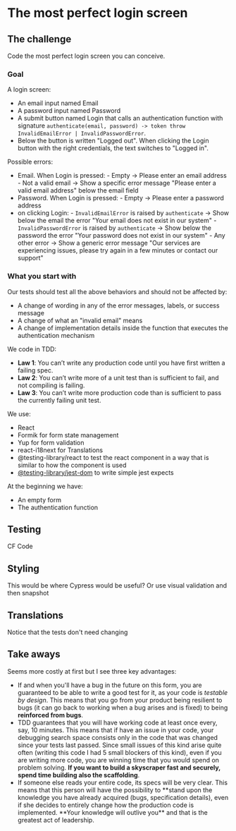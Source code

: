 # The most perfect login screen

## The challenge

Code the most perfect login screen you can conceive.

### Goal

A login screen:

- An email input named Email
- A password input named Password
- A submit button named Login that calls an authentication function with signature `authenticate(email, password) -> token throw InvalidEmailError | InvalidPasswordError`.
- Below the button is written "Logged out". When clicking the Login button with the right credentials, the text switches to "Logged in".

Possible errors:

- Email. When Login is pressed: - Empty -> Please enter an email address - Not a valid email -> Show a specific error message "Please enter a valid email address" below the email field
- Password. When Login is pressed: - Empty -> Please enter a password address
- on clicking Login: - `InvalidEmailError` is raised by `authenticate` -> Show below the email the error "Your email does not exist in our system" - `InvalidPasswordError` is raised by `authenticate` -> Show below the password the error "Your password does not exist in our system" - Any other error -> Show a generic error message "Our services are experiencing issues, please try again in a few minutes or contact our support"

### What you start with

Our tests should test all the above behaviors and should not be affected by:

- A change of wording in any of the error messages, labels, or success message
- A change of what an "invalid email" means
- A change of implementation details inside the function that executes the authentication mechanism

We code in TDD:

- **Law 1**: You can’t write any production code until you have first written a failing spec.
- **Law 2**: You can’t write more of a unit test than is sufficient to fail, and not compiling is failing.
- **Law 3**: You can’t write more production code than is sufficient to pass the currently failing unit test.

We use:

- React
- Formik for form state management
- Yup for form validation
- react-i18next for Translations
- @testing-library/react to test the react component in a way that is similar to how the component is used
- [@testing-library/jest-dom](https://github.com/testing-library/jest-dom) to write simple jest expects

At the beginning we have:

- An empty form
- The authentication function

## Testing

CF Code

## Styling

This would be where Cypress would be useful?
Or use visual validation and then snapshot

## Translations

Notice that the tests don't need changing

## Take aways

Seems more costly at first but I see three key advantages:

- If and when you'll have a bug in the future on this form, you are guaranteed to be able to write a good test for it, as your code is _testable by design_. This means that you go from your product being resilient to bugs (it can go back to working when a bug arises and is fixed) to being **reinforced from bugs**.
- TDD guarantees that you will have working code at least once every, say, 10 minutes. This means that if have an issue in your code, your debugging search space consists only in the code that was changed since your tests last passed. Since small issues of this kind arise quite often (writing this code I had 5 small blockers of this kind), even if you are writing more code, you are winning time that you would spend on problem solving. **If you want to build a skyscraper fast and securely, spend time building also the scaffolding**.
- If someone else reads your entire code, its specs will be very clear. This means that this person will have the possibility to **stand upon the knowledge you have already acquired (bugs, specification details), even if she decides to entirely change how the production code is implemented. **Your knowledge will outlive you\*\* and that is the greatest act of leadership.
